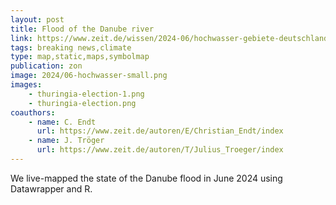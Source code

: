 ```yaml
---
layout: post
title: Flood of the Danube river
link: https://www.zeit.de/wissen/2024-06/hochwasser-gebiete-deutschland-unwetter-regen-karten
tags: breaking news,climate
type: map,static,maps,symbolmap
publication: zon
image: 2024/06-hochwasser-small.png
images:
    - thuringia-election-1.png
    - thuringia-election.png
coauthors:
    - name: C. Endt
      url: https://www.zeit.de/autoren/E/Christian_Endt/index
    - name: J. Tröger
      url: https://www.zeit.de/autoren/T/Julius_Troeger/index
---
```


We live-mapped the state of the Danube flood in June 2024 using Datawrapper and R.
